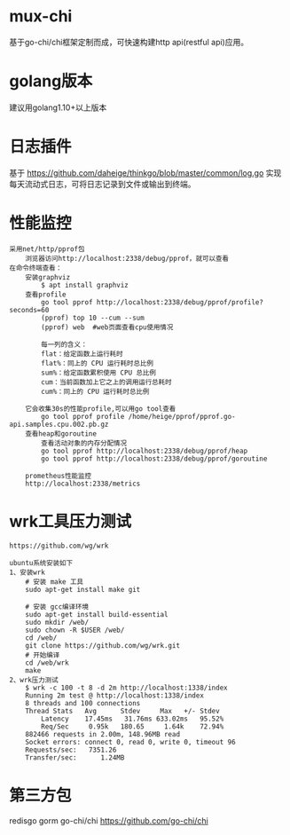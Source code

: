 # mux-chi
  基于go-chi/chi框架定制而成，可快速构建http api(restful api)应用。

# golang版本
  建议用golang1.10+以上版本

# 日志插件
  基于 https://github.com/daheige/thinkgo/blob/master/common/log.go 实现每天流动式日志，可将日志记录到文件或输出到终端。

# 性能监控
    采用net/http/pprof包
        浏览器访问http://localhost:2338/debug/pprof，就可以查看
    在命令终端查看：
        安装graphviz
            $ apt install graphviz
        查看profile
            go tool pprof http://localhost:2338/debug/pprof/profile?seconds=60
            (pprof) top 10 --cum --sum
            (pprof) web  #web页面查看cpu使用情况

            每一列的含义：
            flat：给定函数上运行耗时
            flat%：同上的 CPU 运行耗时总比例
            sum%：给定函数累积使用 CPU 总比例
            cum：当前函数加上它之上的调用运行总耗时
            cum%：同上的 CPU 运行耗时总比例

        它会收集30s的性能profile,可以用go tool查看
            go tool pprof profile /home/heige/pprof/pprof.go-api.samples.cpu.002.pb.gz
        查看heap和goroutine
            查看活动对象的内存分配情况
            go tool pprof http://localhost:2338/debug/pprof/heap
            go tool pprof http://localhost:2338/debug/pprof/goroutine
        
        prometheus性能监控
        http://localhost:2338/metrics

# wrk工具压力测试
    https://github.com/wg/wrk
    
    ubuntu系统安装如下
    1、安装wrk
        # 安装 make 工具
        sudo apt-get install make git
        
        # 安装 gcc编译环境
        sudo apt-get install build-essential
        sudo mkdir /web/
        sudo chown -R $USER /web/
        cd /web/
        git clone https://github.com/wg/wrk.git
        # 开始编译
        cd /web/wrk
        make
    2、wrk压力测试
        $ wrk -c 100 -t 8 -d 2m http://localhost:1338/index
        Running 2m test @ http://localhost:1338/index
        8 threads and 100 connections
        Thread Stats   Avg      Stdev     Max   +/- Stdev
            Latency    17.45ms   31.76ms 633.02ms   95.52%
            Req/Sec     0.95k   180.65     1.64k    72.94%
        882466 requests in 2.00m, 148.96MB read
        Socket errors: connect 0, read 0, write 0, timeout 96
        Requests/sec:   7351.26
        Transfer/sec:      1.24MB

# 第三方包
  redisgo
  gorm
  go-chi/chi https://github.com/go-chi/chi
